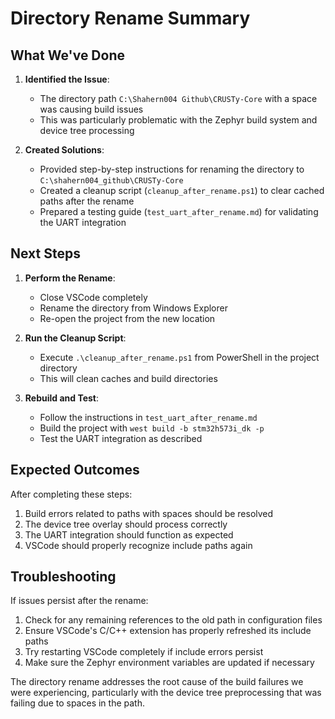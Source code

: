# Directory Rename Summary

## What We've Done

1. **Identified the Issue**:

   - The directory path `C:\Shahern004 Github\CRUSTy-Core` with a space was causing build issues
   - This was particularly problematic with the Zephyr build system and device tree processing

2. **Created Solutions**:
   - Provided step-by-step instructions for renaming the directory to `C:\shahern004_github\CRUSTy-Core`
   - Created a cleanup script (`cleanup_after_rename.ps1`) to clear cached paths after the rename
   - Prepared a testing guide (`test_uart_after_rename.md`) for validating the UART integration

## Next Steps

1. **Perform the Rename**:

   - Close VSCode completely
   - Rename the directory from Windows Explorer
   - Re-open the project from the new location

2. **Run the Cleanup Script**:

   - Execute `.\cleanup_after_rename.ps1` from PowerShell in the project directory
   - This will clean caches and build directories

3. **Rebuild and Test**:
   - Follow the instructions in `test_uart_after_rename.md`
   - Build the project with `west build -b stm32h573i_dk -p`
   - Test the UART integration as described

## Expected Outcomes

After completing these steps:

1. Build errors related to paths with spaces should be resolved
2. The device tree overlay should process correctly
3. The UART integration should function as expected
4. VSCode should properly recognize include paths again

## Troubleshooting

If issues persist after the rename:

1. Check for any remaining references to the old path in configuration files
2. Ensure VSCode's C/C++ extension has properly refreshed its include paths
3. Try restarting VSCode completely if include errors persist
4. Make sure the Zephyr environment variables are updated if necessary

The directory rename addresses the root cause of the build failures we were experiencing, particularly with the device tree preprocessing that was failing due to spaces in the path.
